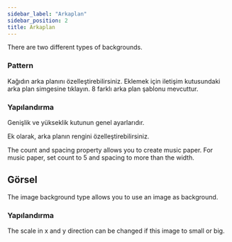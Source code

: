 ```yaml
---
sidebar_label: "Arkaplan"
sidebar_position: 2
title: Arkaplan
---
```


There are two different types of backgrounds.

### Pattern

Kağıdın arka planını özelleştirebilirsiniz. Eklemek için iletişim kutusundaki arka plan simgesine tıklayın. 8 farklı arka plan şablonu mevcuttur.

### Yapılandırma

Genişlik ve yükseklik kutunun genel ayarlarıdır.

Ek olarak, arka planın rengini özelleştirebilirsiniz.

The count and spacing property allows you to create music paper. For music paper, set count to 5 and spacing to more than the width.

## Görsel

The image background type allows you to use an image as background.

### Yapılandırma

The scale in x and y direction can be changed if this image to small or big.
